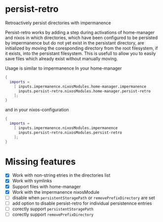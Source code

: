 # persist-retro
Retroactively persist directories with impermanence

Persist-retro works by adding a step during activations of home-manager and nixos
in which directories, which have been configured to be persisted by impermanence
but do not yet exist in the persistant directory,
are initialized by moving the coresponding directory from the root filesystem, if it exists,
into the persistant filesystem.
This is usefull to allow you to easily save files which already exist
without manually moving.

Usage is similar to impermanence
In your home-manager
```nix
{
  imports =
    [ inputs.impermanence.nixosModules.home-manager.impermanence
      inputs.persist-retro.nixosModules.home-manager.persist-retro
    ];
}
```
and in your nixos-configuration
```nix
{
  imports =
    [ inputs.impermanence.nixosModules.impermanence
      inputs.persist-retro.nixosModules.persist-retro
    ];
}
```

# Missing features
- [X] Work with non-string etries in the directories list
- [X] Work with symlinks
- [X] Support files with home-manager
- [X] Work with the impermanence nixosModule
- [ ] disable when `persistentStoragePath` or `removePrefixDirectory` are set
- [ ] add option to disable persist-retro for individual persistennce entries
- [ ] corectly support `persistentStoragePath`
- [ ] corectly support `removePrefixDirectory`

